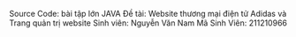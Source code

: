 Source Code: bài tập lớn JAVA
Đề tài: Website thương mại điện tử Adidas và Trang quản trị website
Sinh viên: Nguyễn Văn Nam
Mã Sinh Viên: 211210966
